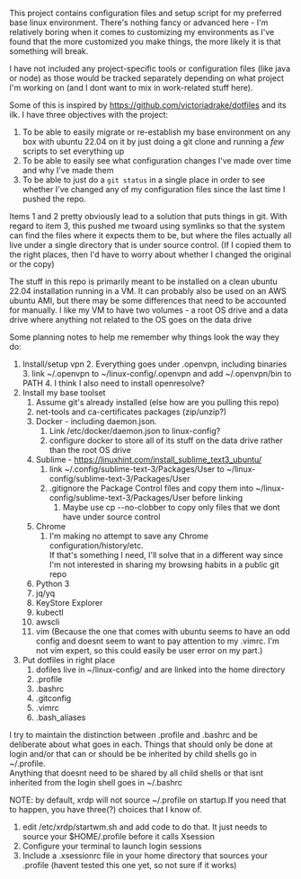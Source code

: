 This project contains configuration files and setup script for my preferred
base linux environment.
There's nothing fancy or advanced here - I'm relatively boring when it comes
to customizing my environments as I've found that the more customized you make
things, the more likely it is that something will break.

I have not included any project-specific tools or configuration files (like
java or node) as those would be tracked separately depending on what project 
I'm working on (and I dont want to mix in work-related stuff here).

Some of this is inspired by https://github.com/victoriadrake/dotfiles and its ilk.
I have three objectives with the project:
1. To be able to easily migrate or re-establish my base environment on any
box with ubuntu 22.04 on it by just doing a git clone and running a _few_
scripts to set everything up
2. To be able to easily see what configuration changes I've made over time
and why I've made them
3. To be able to just do a ```git status``` in a single place in order to see whether 
I've changed any of my configuration files since the last time I pushed the repo.  

Items 1 and 2 pretty obviously lead to a solution that puts things in git.
With regard to item 3, this pushed me twoard using symlinks so that the system 
can find the files where it expects them to be, but where the files actually all 
live under a single directory that is under source control. (If I copied them
to the right places, then I'd have to worry about whether I changed the original
or the copy)

The stuff in this repo is primarily meant to be installed on a clean ubuntu 22.04
installation running in a VM.  It can probably also be used on an AWS ubuntu AMI,
but there may be some differences that need to be accounted for manually.  I like
my VM to have two volumes - a root OS drive and a data drive where anything not
related to the OS goes on the data drive


Some planning notes to help me remember why things look the way they do:
1. Install/setup vpn
    2. Everything goes under .openvpn, including binaries
    3. link ~/.openvpn to ~/linux-config/.openvpn and add ~/.openvpn/bin to PATH
    4. I think I also need to install openresolve?
1. Install my base toolset
    1. Assume git's already installed (else how are you pulling this repo)
    1. net-tools and ca-certificates packages  (zip/unzip?)
    2. Docker - including daemon.json.  
        1. Link /etc/docker/daemon.json to linux-config?
        2. configure docker to store all of its stuff on the data drive rather
           than the root OS drive
    3. Sublime - https://linuxhint.com/install_sublime_text3_ubuntu/
        1. link ~/.config/sublime-text-3/Packages/User to ~/linux-config/sublime-text-3/Packages/User
        1. .gitignore the Package Control files and copy them into ~/linux-config/sublime-text-3/Packages/User before linking
            1. Maybe use cp --no-clobber to copy only files that we dont have under source control
    4. Chrome
        1. I'm making no attempt to save any Chrome configuration/history/etc.  
           If that's something I need, I'll solve that in a different way since
           I'm not interested in sharing my browsing habits in a public git repo
    5. Python 3
    6. jq/yq
    7. KeyStore Explorer
    8. kubectl
    9. awscli
    9. vim (Because the one that comes with ubuntu seems to have an odd config and 
       doesnt seem to want to pay attention to my .vimrc.  I'm not vim expert, so 
       this could easily be user error on my part.)
2. Put dotfiles in right place
    1. dofiles live in ~/linux-config/ and are linked into the home directory
    2. .profile
    2. .bashrc
    3. .gitconfig
    4. .vimrc
    5. .bash_aliases
    

I try to maintain the distinction between .profile and .bashrc and be
deliberate about what goes in each.  Things that should only be done at 
login and/or that can or should be be inherited by child shells go in \~/.profile.  
Anything that doesnt need to be shared by all child shells or that isnt 
inherited from the login shell goes in \~/.bashrc

NOTE: by default, xrdp will not source \~/.profile on startup.If you need that to 
happen, you have three(?) choices that I know of.
1. edit /etc/xrdp/startwm.sh and add code to do that. It just needs to source 
   your $HOME/.profile before it calls Xsession
2. Configure your terminal to launch login sessions 
2. Include a .xsessionrc file in your home directory that sources your .profile
   (havent tested this one yet, so not sure if it works)